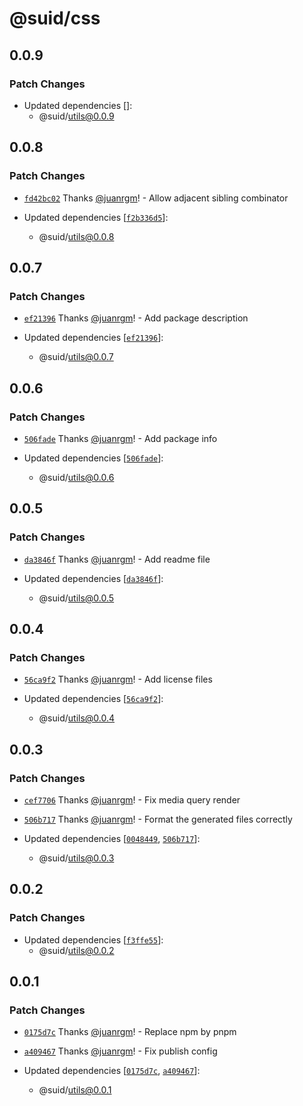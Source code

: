 # @suid/css

## 0.0.9

### Patch Changes

- Updated dependencies []:
  - @suid/utils@0.0.9

## 0.0.8

### Patch Changes

- [`fd42bc02`](https://github.com/swordev/suid/commit/fd42bc02cb0fc4a5163172ce0d9116a63490b421) Thanks [@juanrgm](https://github.com/juanrgm)! - Allow adjacent sibling combinator

- Updated dependencies [[`f2b336d5`](https://github.com/swordev/suid/commit/f2b336d52e0c4ee8e2c01a3ad3b87c8eb41537f0)]:
  - @suid/utils@0.0.8

## 0.0.7

### Patch Changes

- [`ef21396`](https://github.com/swordev/suid/commit/ef21396ead087c64b44a1744834f09a68a1f45a2) Thanks [@juanrgm](https://github.com/juanrgm)! - Add package description

- Updated dependencies [[`ef21396`](https://github.com/swordev/suid/commit/ef21396ead087c64b44a1744834f09a68a1f45a2)]:
  - @suid/utils@0.0.7

## 0.0.6

### Patch Changes

- [`506fade`](https://github.com/swordev/suid/commit/506fadee9e15acc91a776b4c59da5814ae6fe66c) Thanks [@juanrgm](https://github.com/juanrgm)! - Add package info

- Updated dependencies [[`506fade`](https://github.com/swordev/suid/commit/506fadee9e15acc91a776b4c59da5814ae6fe66c)]:
  - @suid/utils@0.0.6

## 0.0.5

### Patch Changes

- [`da3846f`](https://github.com/swordev/suid/commit/da3846ff5b1151bfdc7a562d63091fe28e38cd28) Thanks [@juanrgm](https://github.com/juanrgm)! - Add readme file

- Updated dependencies [[`da3846f`](https://github.com/swordev/suid/commit/da3846ff5b1151bfdc7a562d63091fe28e38cd28)]:
  - @suid/utils@0.0.5

## 0.0.4

### Patch Changes

- [`56ca9f2`](https://github.com/swordev/suid/commit/56ca9f2d42e75b6f2882f53a7fdda98b278a2578) Thanks [@juanrgm](https://github.com/juanrgm)! - Add license files

- Updated dependencies [[`56ca9f2`](https://github.com/swordev/suid/commit/56ca9f2d42e75b6f2882f53a7fdda98b278a2578)]:
  - @suid/utils@0.0.4

## 0.0.3

### Patch Changes

- [`cef7706`](https://github.com/swordev/suid/commit/cef77068d7afd8333e2a3f270acb39eb138334b7) Thanks [@juanrgm](https://github.com/juanrgm)! - Fix media query render

* [`506b717`](https://github.com/swordev/suid/commit/506b717b0ea5ae2df82c3d0f34d5d3ffa98495b7) Thanks [@juanrgm](https://github.com/juanrgm)! - Format the generated files correctly

* Updated dependencies [[`0048449`](https://github.com/swordev/suid/commit/0048449215bc85200987c34bef93173868220c1d), [`506b717`](https://github.com/swordev/suid/commit/506b717b0ea5ae2df82c3d0f34d5d3ffa98495b7)]:
  - @suid/utils@0.0.3

## 0.0.2

### Patch Changes

- Updated dependencies [[`f3ffe55`](https://github.com/swordev/suid/commit/f3ffe5548ee8c37c1927a17717b31163c8922870)]:
  - @suid/utils@0.0.2

## 0.0.1

### Patch Changes

- [`0175d7c`](https://github.com/swordev/suid/commit/0175d7cde2206ea78530dfadb1658eae66277763) Thanks [@juanrgm](https://github.com/juanrgm)! - Replace npm by pnpm

* [`a409467`](https://github.com/swordev/suid/commit/a409467a4f23bb1baac38eb59187d6e01b9fbf1c) Thanks [@juanrgm](https://github.com/juanrgm)! - Fix publish config

* Updated dependencies [[`0175d7c`](https://github.com/swordev/suid/commit/0175d7cde2206ea78530dfadb1658eae66277763), [`a409467`](https://github.com/swordev/suid/commit/a409467a4f23bb1baac38eb59187d6e01b9fbf1c)]:
  - @suid/utils@0.0.1
